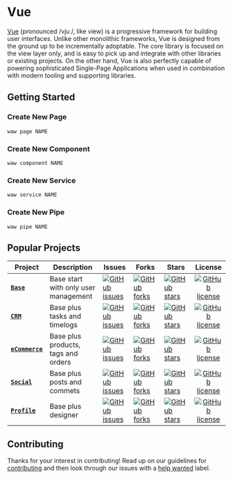 # Vue
[Vue](https://vuejs.org/) (pronounced /vjuː/, like view) is a progressive framework for building user interfaces. Unlike other monolithic frameworks, Vue is designed from the ground up to be incrementally adoptable. The core library is focused on the view layer only, and is easy to pick up and integrate with other libraries or existing projects. On the other hand, Vue is also perfectly capable of powering sophisticated Single-Page Applications when used in combination with modern tooling and supporting libraries.

## Getting Started
### Create New Page
`waw page NAME`
### Create New Component
`waw component NAME`
### Create New Service
`waw service NAME`
### Create New Pipe
`waw pipe NAME`

## Popular Projects
| Project | Description | Issues | Forks | Stars | License |
| ------- | ------- | ------- | ------- | ------- |:-----:|
| [**`Base`**](https://github.com/WebArtWork/wawVue) | Base start with only user management | [![GitHub issues](https://img.shields.io/github/issues/WebArtWork/wawVue)](https://github.com/WebArtWork/wawVue/issues) | [![GitHub forks](https://img.shields.io/github/forks/WebArtWork/wawVue)](https://github.com/WebArtWork/wawVue/network) | [![GitHub stars](https://img.shields.io/github/stars/WebArtWork/wawVue)](https://github.com/WebArtWork/wawVue/stargazers) | [![GitHub license](https://img.shields.io/github/license/WebArtWork/wawVue)](https://github.com/WebArtWork/wawVue/blob/master/LICENSE)
| [**`CRM`**](https://github.com/WebArtWork/wawVueCrm) | Base plus tasks and timelogs | [![GitHub issues](https://img.shields.io/github/issues/WebArtWork/wawVueCrm)](https://github.com/WebArtWork/wawVueCrm/issues) | [![GitHub forks](https://img.shields.io/github/forks/WebArtWork/wawVueCrm)](https://github.com/WebArtWork/wawVueCrm/network) | [![GitHub stars](https://img.shields.io/github/stars/WebArtWork/wawVueCrm)](https://github.com/WebArtWork/wawVueCrm/stargazers) | [![GitHub license](https://img.shields.io/github/license/WebArtWork/wawVueCrm)](https://github.com/WebArtWork/wawVueCrm/blob/master/LICENSE)
| [**`eCommerce`**](https://github.com/WebArtWork/wawVueeCommerce) | Base plus products, tags and orders | [![GitHub issues](https://img.shields.io/github/issues/WebArtWork/wawVueeCommerce)](https://github.com/WebArtWork/wawVueeCommerce/issues) | [![GitHub forks](https://img.shields.io/github/forks/WebArtWork/wawVueeCommerce)](https://github.com/WebArtWork/wawVueeCommerce/network) | [![GitHub stars](https://img.shields.io/github/stars/WebArtWork/wawVueeCommerce)](https://github.com/WebArtWork/wawVueeCommerce/stargazers) | [![GitHub license](https://img.shields.io/github/license/WebArtWork/wawVueeCommerce)](https://github.com/WebArtWork/wawVueeCommerce/blob/master/LICENSE)
| [**`Social`**](https://github.com/WebArtWork/wawVueSocial) | Base plus posts and commets | [![GitHub issues](https://img.shields.io/github/issues/WebArtWork/wawVueSocial)](https://github.com/WebArtWork/wawVueSocial/issues) | [![GitHub forks](https://img.shields.io/github/forks/WebArtWork/wawVueSocial)](https://github.com/WebArtWork/wawVueSocial/network) | [![GitHub stars](https://img.shields.io/github/stars/WebArtWork/wawVueSocial)](https://github.com/WebArtWork/wawVueSocial/stargazers) | [![GitHub license](https://img.shields.io/github/license/WebArtWork/wawVueSocial)](https://github.com/WebArtWork/wawVueSocial/blob/master/LICENSE)
| [**`Profile`**](https://github.com/WebArtWork/wawVueProfile) | Base plus designer | [![GitHub issues](https://img.shields.io/github/issues/WebArtWork/wawVueProfile)](https://github.com/WebArtWork/wawVueProfile/issues) | [![GitHub forks](https://img.shields.io/github/forks/WebArtWork/wawVueProfile)](https://github.com/WebArtWork/wawVueProfile/network) | [![GitHub stars](https://img.shields.io/github/stars/WebArtWork/wawVueProfile)](https://github.com/WebArtWork/wawVueProfile/stargazers) | [![GitHub license](https://img.shields.io/github/license/WebArtWork/wawVueProfile)](https://github.com/WebArtWork/wawVueProfile/blob/master/LICENSE)

## Contributing
Thanks for your interest in contributing! Read up on our guidelines for
[contributing](https://github.com/WebArtWork/angular/CONTRIBUTING.md)
and then look through our issues with a [help wanted](https://github.com/WebArtWork/angular/issues?q=is%3Aopen+is%3Aissue+label%3A%22help+wanted%22)
label.

